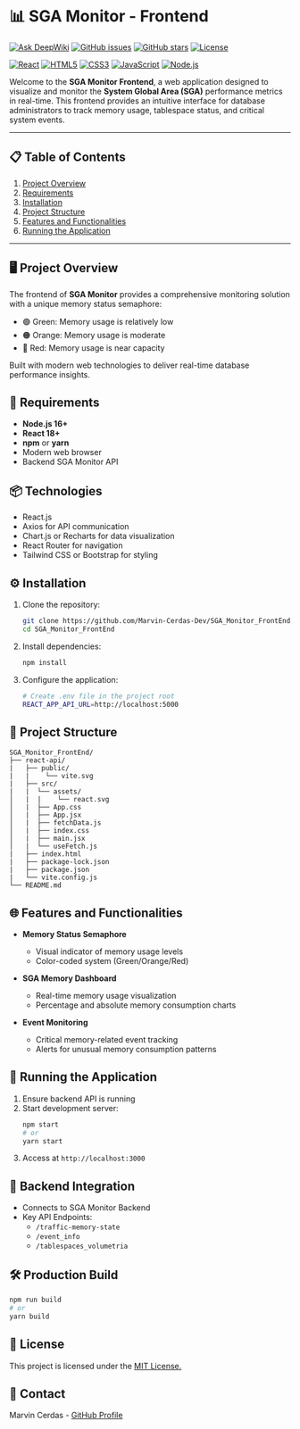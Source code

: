 # 📊 SGA Monitor - Frontend

[![Ask DeepWiki](https://deepwiki.com/badge.svg)](https://deepwiki.com/Marvin-Cerdas-Dev/SGA_Monitor_FrontEnd)
[![GitHub issues](https://img.shields.io/github/issues/tu-usuario/tu-repo)](https://github.com/tu-usuario/tu-repo/issues)
[![GitHub stars](https://img.shields.io/github/stars/tu-usuario/tu-repo)](https://github.com/tu-usuario/tu-repo/stargazers)
[![License](https://img.shields.io/badge/license-MIT-blue.svg)](LICENSE)

[![React](https://img.shields.io/badge/react-%2320232a.svg?style=for-the-badge&logo=react&logoColor=%2361DAFB)](https://reactjs.org/)
[![HTML5](https://img.shields.io/badge/html5-%23E34F26.svg?style=for-the-badge&logo=html5&logoColor=white)](https://developer.mozilla.org/en-US/docs/Web/HTML)
[![CSS3](https://img.shields.io/badge/css3-%231572B6.svg?style=for-the-badge&logo=css3&logoColor=white)](https://developer.mozilla.org/en-US/docs/Web/CSS)
[![JavaScript](https://img.shields.io/badge/javascript-%23323330.svg?style=for-the-badge&logo=javascript&logoColor=%23F7DF1E)](https://developer.mozilla.org/en-US/docs/Web/JavaScript)
[![Node.js](https://img.shields.io/badge/node.js-6DA55F?style=for-the-badge&logo=node.js&logoColor=white)](https://nodejs.org/)

Welcome to the **SGA Monitor Frontend**, a web application designed to visualize and monitor the **System Global Area (SGA)** performance metrics in real-time. This frontend provides an intuitive interface for database administrators to track memory usage, tablespace status, and critical system events.

---

## 📋 Table of Contents
1. [Project Overview](#-project-overview)
2. [Requirements](#-requirements)
3. [Installation](#-installation)
4. [Project Structure](#-project-structure)
5. [Features and Functionalities](#-features-and-functionalities)
6. [Running the Application](#-running-the-application)

---

## 🖥️ Project Overview
The frontend of **SGA Monitor** provides a comprehensive monitoring solution with a unique memory status semaphore:
- 🟢 Green: Memory usage is relatively low
- 🟠 Orange: Memory usage is moderate
- 🔴 Red: Memory usage is near capacity

Built with modern web technologies to deliver real-time database performance insights.

## 🔧 Requirements
- **Node.js 16+**
- **React 18+**
- **npm** or **yarn**
- Modern web browser
- Backend SGA Monitor API

## 📦 Technologies
- React.js
- Axios for API communication
- Chart.js or Recharts for data visualization
- React Router for navigation
- Tailwind CSS or Bootstrap for styling

## ⚙️ Installation
1. Clone the repository:
   ```bash
   git clone https://github.com/Marvin-Cerdas-Dev/SGA_Monitor_FrontEnd.git
   cd SGA_Monitor_FrontEnd
   ```

2. Install dependencies:
   ```bash
   npm install
   ```

3. Configure the application:
   ```bash
   # Create .env file in the project root
   REACT_APP_API_URL=http://localhost:5000
   ```

## 📁 Project Structure
```
SGA_Monitor_FrontEnd/
├── react-api/
|   ├── public/
|   |    └── vite.svg
|   ├── src/
|   |  └── assets/
│   |  |    └── react.svg
│   |  ├── App.css
│   |  ├── App.jsx
│   |  ├── fetchData.js
│   |  ├── index.css
│   |  ├── main.jsx
│   |  └── useFetch.js
|   ├── index.html
|   ├── package-lock.json
|   ├── package.json
|   └── vite.config.js
└── README.md
```

## 🌐 Features and Functionalities
- **Memory Status Semaphore**
  - Visual indicator of memory usage levels
  - Color-coded system (Green/Orange/Red)

- **SGA Memory Dashboard**
  - Real-time memory usage visualization
  - Percentage and absolute memory consumption charts

- **Event Monitoring**
  - Critical memory-related event tracking
  - Alerts for unusual memory consumption patterns

## 🚀 Running the Application
1. Ensure backend API is running
2. Start development server:
   ```bash
   npm start
   # or
   yarn start
   ```
3. Access at `http://localhost:3000`

## 🔗 Backend Integration
- Connects to SGA Monitor Backend
- Key API Endpoints:
  - `/traffic-memory-state`
  - `/event_info`
  - `/tablespaces_volumetria`

## 🛠️ Production Build
```bash
npm run build
# or
yarn build
```

## 📜 License
This project is licensed under the [MIT License.](LICENSE)

## 🤝 Contact
Marvin Cerdas - [GitHub Profile](https://github.com/Marvin-Cerdas-Dev)
